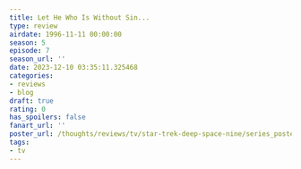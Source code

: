 ```yaml
---
title: Let He Who Is Without Sin...
type: review
airdate: 1996-11-11 00:00:00
season: 5
episode: 7
season_url: ''
date: 2023-12-10 03:35:11.325468
categories:
- reviews
- blog
draft: true
rating: 0
has_spoilers: false
fanart_url: ''
poster_url: /thoughts/reviews/tv/star-trek-deep-space-nine/series_poster.jpg
tags:
- tv
---
```


